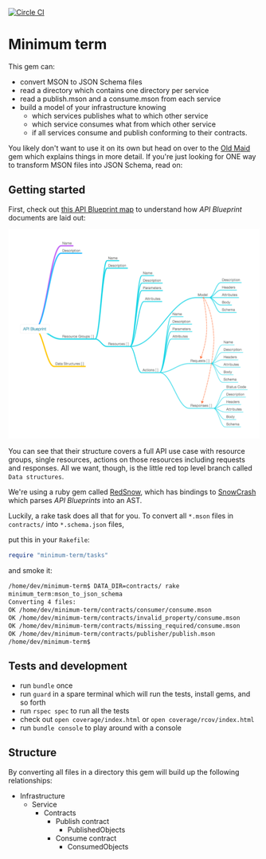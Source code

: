 [![Circle CI](https://circleci.com/gh/moviepilot/minimum-term/tree/master.svg?style=svg)](https://circleci.com/gh/moviepilot/minimum-term/tree/master) 
# Minimum term

This gem can:

- convert MSON to JSON Schema files
- read a directory which contains one directory per service
- read a publish.mson and a consume.mson from each service
- build a model of your infrastructure knowing
  - which services publishes what to which other service
  - which service consumes what from which other service
  - if all services consume and publish conforming to their contracts.

You likely don't want to use it on its own but head on over to the [Old Maid](https://github.com/moviepilot/old-maid) gem which explains things in more detail. If you're just looking for ONE way to transform MSON files into JSON Schema, read on:

## Getting started
First, check out [this API Blueprint map](https://github.com/apiaryio/api-blueprint/wiki/API-Blueprint-Map) to understand how _API Blueprint_ documents are laid out:

![API Blueprint map](https://raw.githubusercontent.com/apiaryio/api-blueprint/master/assets/map.png)

You can see that their structure covers a full API use case with resource groups, single resources, actions on those resources including requests and responses. All we want, though, is the little red top level branch called `Data structures`.

We're using a ruby gem called [RedSnow](https://github.com/apiaryio/redsnow), which has bindings to [SnowCrash](https://github.com/apiaryio/snowcrash) which parses _API Blueprints_ into an AST.

Luckily, a rake task does all that for you. To convert all `*.mson` files in `contracts/` into `*.schema.json` files,

put this in your `Rakefile`:

```ruby
require "minimum-term/tasks"
```

and smoke it:

```shell
/home/dev/minimum-term$ DATA_DIR=contracts/ rake minimum_term:mson_to_json_schema
Converting 4 files:
OK /home/dev/minimum-term/contracts/consumer/consume.mson
OK /home/dev/minimum-term/contracts/invalid_property/consume.mson
OK /home/dev/minimum-term/contracts/missing_required/consume.mson
OK /home/dev/minimum-term/contracts/publisher/publish.mson
/home/dev/minimum-term$
```

## Tests and development
  - run `bundle` once
  - run `guard` in a spare terminal which will run the tests,
    install gems, and so forth
  - run `rspec spec` to run all the tests
  - check out  `open coverage/index.html` or `open coverage/rcov/index.html`
  - run `bundle console` to play around with a console

## Structure

By converting all files in a directory this gem will build up the following relationships:

- Infrastructure
  - Service
    - Contracts
      - Publish contract
        - PublishedObjects
      - Consume contract
        - ConsumedObjects
